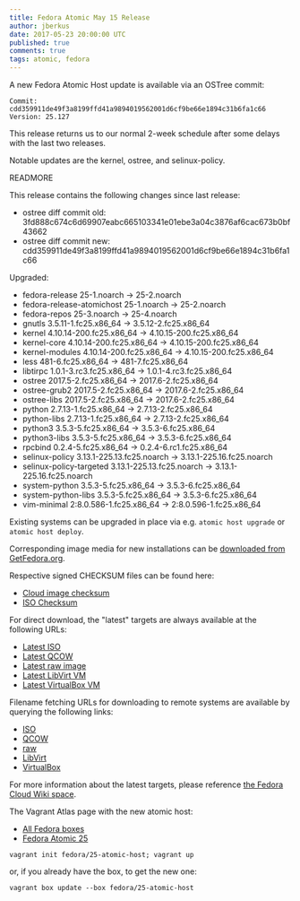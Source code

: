 ```yaml
---
title: Fedora Atomic May 15 Release
author: jberkus
date: 2017-05-23 20:00:00 UTC
published: true
comments: true
tags: atomic, fedora
---
```


A new Fedora Atomic Host update is available via an OSTree commit:

```
Commit: cdd359911de49f3a8199ffd41a9894019562001d6cf9be66e1894c31b6fa1c66
Version: 25.127
```

This release returns us to our normal 2-week schedule after some delays with the last two releases.

Notable updates are the kernel, ostree, and selinux-policy.

READMORE

This release contains the following changes since last release:

* ostree diff commit old: 3fd888c674c6d69907eabc665103341e01ebe3a04c3876af6cac673b0bf43662
* ostree diff commit new: cdd359911de49f3a8199ffd41a9894019562001d6cf9be66e1894c31b6fa1c66

Upgraded:

* fedora-release 25-1.noarch -> 25-2.noarch
* fedora-release-atomichost 25-1.noarch -> 25-2.noarch
* fedora-repos 25-3.noarch -> 25-4.noarch
* gnutls 3.5.11-1.fc25.x86_64 -> 3.5.12-2.fc25.x86_64
* kernel 4.10.14-200.fc25.x86_64 -> 4.10.15-200.fc25.x86_64
* kernel-core 4.10.14-200.fc25.x86_64 -> 4.10.15-200.fc25.x86_64
* kernel-modules 4.10.14-200.fc25.x86_64 -> 4.10.15-200.fc25.x86_64
* less 481-6.fc25.x86_64 -> 481-7.fc25.x86_64
* libtirpc 1.0.1-3.rc3.fc25.x86_64 -> 1.0.1-4.rc3.fc25.x86_64
* ostree 2017.5-2.fc25.x86_64 -> 2017.6-2.fc25.x86_64
* ostree-grub2 2017.5-2.fc25.x86_64 -> 2017.6-2.fc25.x86_64
* ostree-libs 2017.5-2.fc25.x86_64 -> 2017.6-2.fc25.x86_64
* python 2.7.13-1.fc25.x86_64 -> 2.7.13-2.fc25.x86_64
* python-libs 2.7.13-1.fc25.x86_64 -> 2.7.13-2.fc25.x86_64
* python3 3.5.3-5.fc25.x86_64 -> 3.5.3-6.fc25.x86_64
* python3-libs 3.5.3-5.fc25.x86_64 -> 3.5.3-6.fc25.x86_64
* rpcbind 0.2.4-5.fc25.x86_64 -> 0.2.4-6.rc1.fc25.x86_64
* selinux-policy 3.13.1-225.13.fc25.noarch -> 3.13.1-225.16.fc25.noarch
* selinux-policy-targeted 3.13.1-225.13.fc25.noarch -> 3.13.1-225.16.fc25.noarch
* system-python 3.5.3-5.fc25.x86_64 -> 3.5.3-6.fc25.x86_64
* system-python-libs 3.5.3-5.fc25.x86_64 -> 3.5.3-6.fc25.x86_64
* vim-minimal 2:8.0.586-1.fc25.x86_64 -> 2:8.0.596-1.fc25.x86_64

Existing systems can be upgraded in place via e.g. `atomic host upgrade` or
`atomic host deploy`.

Corresponding image media for new installations can be [downloaded from GetFedora.org](https://getfedora.org/en/atomic/download/).

Respective signed CHECKSUM files can be found here:

* [Cloud image checksum](https://alt.fedoraproject.org/pub/alt/atomic/stable/Fedora-Atomic-25-20170522.0/CloudImages/x86_64/images/Fedora-CloudImages-25-20170522.0-x86_64-CHECKSUM)
* [ISO Checksum](https://alt.fedoraproject.org/pub/alt/atomic/stable/Fedora-Atomic-25-20170522.0/Atomic/x86_64/iso/Fedora-Atomic-25-20170522.0-x86_64-CHECKSUM)

For direct download, the "latest" targets are always available at the following URLs:

* [Latest ISO](https://getfedora.org/atomic_iso_latest)
* [Latest QCOW](https://getfedora.org/atomic_qcow2_latest)
* [Latest raw image](https://getfedora.org/atomic_raw_latest)
* [Latest LibVirt VM](https://getfedora.org/atomic_vagrant_libvirt_latest)
* [Latest VirtualBox VM](https://getfedora.org/atomic_vagrant_virtualbox_latest)

Filename fetching URLs for downloading to remote systems are available by querying the following links:

* [ISO](https://getfedora.org/atomic_iso_latest_filename)
* [QCOW](https://getfedora.org/atomic_qcow2_latest_filename)
* [raw](https://getfedora.org/atomic_raw_latest_filename)
* [LibVirt](https://getfedora.org/atomic_vagrant_libvirt_latest_filename)
* [VirtualBox](https://getfedora.org/atomic_vagrant_virtualbox_latest_filename)

For more information about the latest targets, please reference [the Fedora
Cloud Wiki space](https://fedoraproject.org/wiki/Cloud#Quick_Links).

The Vagrant Atlas page with the new atomic host:

* [All Fedora boxes](https://atlas.hashicorp.com/fedora/boxes/)
* [Fedora Atomic 25](https://atlas.hashicorp.com/fedora/boxes/25-atomic-host/versions/20170418)

```
vagrant init fedora/25-atomic-host; vagrant up
```

or, if you already have the box, to get the new one:

```
vagrant box update --box fedora/25-atomic-host
```
